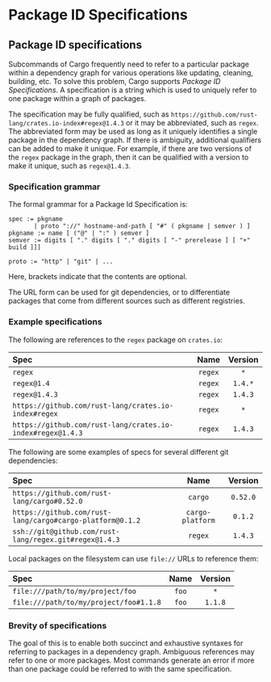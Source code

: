 # Package ID Specifications

## Package ID specifications

Subcommands of Cargo frequently need to refer to a particular package within a
dependency graph for various operations like updating, cleaning, building, etc.
To solve this problem, Cargo supports *Package ID Specifications*. A specification
is a string which is used to uniquely refer to one package within a graph of
packages.

The specification may be fully qualified, such as
`https://github.com/rust-lang/crates.io-index#regex@1.4.3` or it may be
abbreviated, such as `regex`. The abbreviated form may be used as long as it
uniquely identifies a single package in the dependency graph. If there is
ambiguity, additional qualifiers can be added to make it unique. For example,
if there are two versions of the `regex` package in the graph, then it can be
qualified with a version to make it unique, such as `regex@1.4.3`.

### Specification grammar

The formal grammar for a Package Id Specification is:

```notrust
spec := pkgname
       | proto "://" hostname-and-path [ "#" ( pkgname | semver ) ]
pkgname := name [ ("@" | ":" ) semver ]
semver := digits [ "." digits [ "." digits [ "-" prerelease ] [ "+" build ]]]

proto := "http" | "git" | ...
```

Here, brackets indicate that the contents are optional.

The URL form can be used for git dependencies, or to differentiate packages
that come from different sources such as different registries.

### Example specifications

The following are references to the `regex` package on `crates.io`:

| Spec                                                        | Name    | Version |
|:------------------------------------------------------------|:-------:|:-------:|
| `regex`                                                     | `regex` | `*`     |
| `regex@1.4`                                                 | `regex` | `1.4.*` |
| `regex@1.4.3`                                               | `regex` | `1.4.3` |
| `https://github.com/rust-lang/crates.io-index#regex`        | `regex` | `*`     |
| `https://github.com/rust-lang/crates.io-index#regex@1.4.3`  | `regex` | `1.4.3` |

The following are some examples of specs for several different git dependencies:

| Spec                                                      | Name             | Version  |
|:----------------------------------------------------------|:----------------:|:--------:|
| `https://github.com/rust-lang/cargo#0.52.0`               | `cargo`          | `0.52.0` |
| `https://github.com/rust-lang/cargo#cargo-platform@0.1.2` | <nobr>`cargo-platform`</nobr> | `0.1.2`  |
| `ssh://git@github.com/rust-lang/regex.git#regex@1.4.3`    | `regex`          | `1.4.3`  |

Local packages on the filesystem can use `file://` URLs to reference them:

| Spec                                   | Name  | Version |
|:---------------------------------------|:-----:|:-------:|
| `file:///path/to/my/project/foo`       | `foo` | `*`     |
| `file:///path/to/my/project/foo#1.1.8` | `foo` | `1.1.8` |

### Brevity of specifications

The goal of this is to enable both succinct and exhaustive syntaxes for
referring to packages in a dependency graph. Ambiguous references may refer to
one or more packages. Most commands generate an error if more than one package
could be referred to with the same specification.
